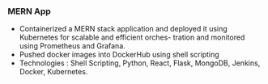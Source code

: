 ### MERN App

- Containerized a MERN stack application and deployed it using Kubernetes for scalable and efficient orches-
tration and monitored using Prometheus and Grafana.
- Pushed docker images into DockerHub using shell scripting
- Technologies : Shell Scripting, Python, React, Flask, MongoDB, Jenkins, Docker, Kubernetes.











 

















